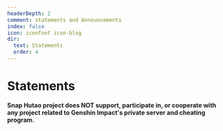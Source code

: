 ```yaml
---
headerDepth: 2
comment: statements and Announcements
index: false
icon: iconfont icon-blog
dir:
  text: Statements
  order: 4
---
```


# Statements

**Snap Hutao project does NOT support, participate in, or cooperate with any project related to Genshin Impact's private server and cheating program.**

<Catalog />
